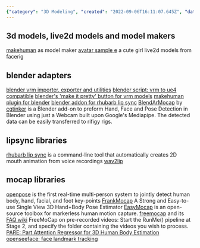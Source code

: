 ```yaml
---
{"category": "3D Modeling", "created": "2022-09-06T16:11:07.645Z", "date": "2022-09-06 16:11:07", "description": "This article delves into the world of MakeHuman, a popular software for model making. It covers various techniques and tools used in Blender to achieve lip sync and mocap effects. Additionally, it highlights several libraries useful for real-time human body tracking and VRM file import/export.", "modified": "2022-09-07T08:57:45.132Z", "tags": ["MakeHuman", "Blender", "lip sync", "mocap", "VRM files", "real-time human body tracking", "import/export"], "title": "metahuman makehuman blender lipsync 动捕 视频转动画 人物模型 捏脸 vroid模型 vrm"}
---
```

## 3d models, live2d models and model makers
[makehuman](https://github.com/makehumancommunity/makehuman) as model maker
[avatar sample e](https://vroid.pixiv.help/hc/en-us/articles/360014900273-AvatarSample-E) a cute girl
live2d models from facerig
## blender adapters
[blender vrm importer, exporter and utilities](https://github.com/saturday06/VRM_Addon_for_Blender)
[blender script: vrm to ue4 compatible](https://github.com/MakotoIchinose/VRoid2UE4_BlenderScripts/)
[blender's 'make it pretty' button for vrm models](https://github.com/cmd410/VRoidBones)
[makehuman plugin for blender](https://github.com/makehumancommunity/makehuman-plugin-for-blender)
[blender addon for rhubarb lip sync](https://github.com/scaredyfish/blender-rhubarb-lipsync)
[BlendArMocap](https://github.com/cgtinker/BlendArMocap) by [cgtinker](https://cgtinker.com/) is a Blender add-on to preform Hand, Face and Pose Detection in Blender using just a Webcam built upon Google's Mediapipe. The detected data can be easily transferred to rifigy rigs.
## lipsync libraries
[rhubarb lip sync](https://github.com/DanielSWolf/rhubarb-lip-sync) is a command-line tool that automatically creates 2D mouth animation from voice recordings
[wav2lip](https://github.com/Rudrabha/Wav2Lip)
## mocap libraries
[openpose](https://github.com/CMU-Perceptual-Computing-Lab/openpose) is the first real-time multi-person system to jointly detect human body, hand, facial, and foot key-points
[FrankMocap](https://github.com/facebookresearch/frankmocap) A Strong and Easy-to-use Single View 3D Hand+Body Pose Estimator
[EasyMocap](https://github.com/zju3dv/EasyMocap) is an open-source toolbox for markerless human motion capture.
[freemocap](https://github.com/freemocap/freemocap#readme) and its [FAQ wiki](https://github.com/freemocap/freemocap/wiki/FAQ#does-freemocap-work-on-pre-recorded-videos)
FreeMoCap on pre-recorded videos:
Start the RunMe() pipeline at Stage 2, and specify the folder containing the videos you wish to process.
[PARE: Part Attention Regressor for 3D Human Body Estimation](https://github.com/mkocabas/PARE)
[openseeface: face landmark tracking](https://github.com/emilianavt/OpenSeeFace)